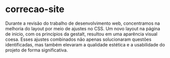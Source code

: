 # correcao-site

Durante a revisão do trabalho de desenvolvimento web, concentramos na melhoria do layout por meio de ajustes no CSS. Um novo layout na página de inicio, com os princípios da gestalt, resultou em uma aparência visual coesa. Esses ajustes combinados não apenas solucionaram questões identificadas, mas também elevaram a qualidade estética e a usabilidade do projeto de forma significativa.

